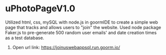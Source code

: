# uPhotoPageV1.0
Utilized html, css, mySQL with node.js in goormIDE to create a simple web page that tracks and allows users to "join" the website. Used node package Faker.js to pre-generate 500 random user emails' and date creation times as a test database.

1. Open url link: https://joinuswebappsql.run.goorm.io/
